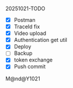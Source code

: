20251021-TODO
- [x] Postman
- [x] TraceId fix
- [x] Video upload
- [x] Authentication get util
- [x] Deploy
- [ ] Backup
- [x] token exchange
- [x] Push commit

M@nd@Y1021
